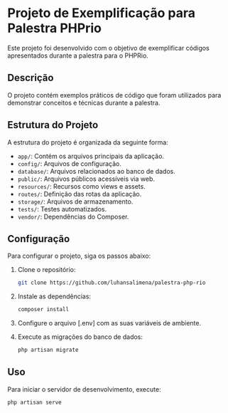 # Projeto de Exemplificação para Palestra PHPrio

Este projeto foi desenvolvido com o objetivo de exemplificar códigos apresentados durante a palestra para o PHPRio.

## Descrição

O projeto contém exemplos práticos de código que foram utilizados para demonstrar conceitos e técnicas durante a palestra.

## Estrutura do Projeto

A estrutura do projeto é organizada da seguinte forma:

- `app/`: Contém os arquivos principais da aplicação.
- `config/`: Arquivos de configuração.
- `database/`: Arquivos relacionados ao banco de dados.
- `public/`: Arquivos públicos acessíveis via web.
- `resources/`: Recursos como views e assets.
- `routes/`: Definição das rotas da aplicação.
- `storage/`: Arquivos de armazenamento.
- `tests/`: Testes automatizados.
- `vendor/`: Dependências do Composer.

## Configuração

Para configurar o projeto, siga os passos abaixo:

1. Clone o repositório:
    ```sh
    git clone https://github.com/luhansalimena/palestra-php-rio
    ```

2. Instale as dependências:
    ```sh
    composer install
    ```

3. Configure o arquivo [.env] com as suas variáveis de ambiente.

4. Execute as migrações do banco de dados:
    ```sh
    php artisan migrate
    ```

## Uso

Para iniciar o servidor de desenvolvimento, execute:
```sh
php artisan serve